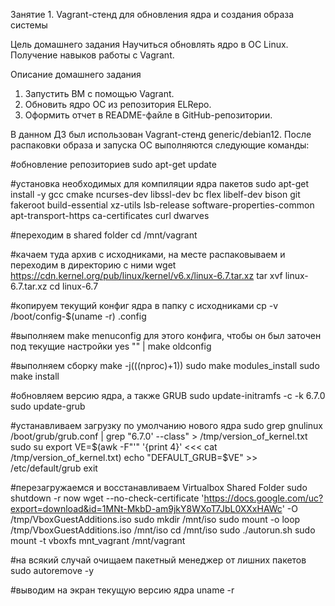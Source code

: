 Занятие 1. Vagrant-стенд для обновления ядра и создания образа системы

Цель домашнего задания
Научиться обновлять ядро в ОС Linux. Получение навыков работы с Vagrant. 

Описание домашнего задания
1) Запустить ВМ с помощью Vagrant.
2) Обновить ядро ОС из репозитория ELRepo.
3) Оформить отчет в README-файле в GitHub-репозитории.

В данном ДЗ был использован Vagrant-стенд generic/debian12. После распаковки образа и запуска ОС выполняются следующие команды:

#обновление репозиториев
sudo apt-get update

#установка необходимых для компиляции ядра пакетов
sudo apt-get install -y gcc cmake ncurses-dev libssl-dev bc flex libelf-dev bison git fakeroot build-essential xz-utils lsb-release software-properties-common apt-transport-https ca-certificates curl dwarves

#переходим в shared folder
cd /mnt/vagrant

#качаем туда архив с исходниками, на месте распаковываем и переходим в директорию с ними
wget https://cdn.kernel.org/pub/linux/kernel/v6.x/linux-6.7.tar.xz
tar xvf linux-6.7.tar.xz
cd linux-6.7

#копируем текущий конфиг ядра в папку с исходниками
cp -v /boot/config-$(uname -r) .config

#выполняем make menuconfig для этого конфига, чтобы он был заточен под текущие настройки
yes "" | make oldconfig

#выполняем сборку
make -j$(($(nproc)+1))
sudo make modules_install
sudo make install

#обновляем версию ядра, а также GRUB
sudo update-initramfs -c -k 6.7.0
sudo update-grub

#устанавливаем загрузку по умолчанию нового ядра
sudo grep gnulinux /boot/grub/grub.conf | grep "6.7.0' --class" > /tmp/version_of_kernel.txt
sudo su
export VE=$(awk -F"'" '{print 4}' <<< cat /tmp/version_of_kernel.txt)
echo "DEFAULT_GRUB=$VE" >> /etc/default/grub
exit

#перезагружаемся и восстанавливаем Virtualbox Shared Folder
sudo shutdown -r now
wget --no-check-certificate 'https://docs.google.com/uc?export=download&id=1MNt-MkbD-am9jkY8WXoT7JbL0XXxHAWc' -O /tmp/VboxGuestAdditions.iso
sudo mkdir /mnt/iso
sudo mount -o loop /tmp/VboxGuestAdditions.iso /mnt/iso
cd /mnt/iso
sudo ./autorun.sh
sudo mount -t vboxfs mnt_vagrant /mnt/vagrant

#на всякий случай очищаем пакетный менеджер от лишних пакетов
sudo autoremove -y

#выводим на экран текущую версию ядра
uname -r
